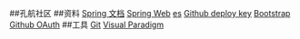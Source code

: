 ##孔航社区
##资料
[Spring 文档](https://spring.io/guides)
[Spring Web](https://spring.io/guides/gs/serving-web-content/)
[es](https://elasticsearch.cn/explore)
[Github deploy key](https://docs.github.com/en/developers/overview/managing-deploy-keys#deploy-keys)
[Bootstrap](https://docs.github.com/en/developers/apps/creating-an-oauth-app)
[Github OAuth](https://docs.github.com/en/developers/apps/creating-an-oauth-app)
##工具
[Git](https://git-scm.com/downloads)
[Visual Paradigm](https://www.visual-paradigm.com)